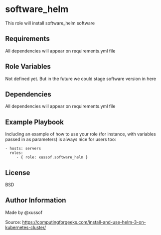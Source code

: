 software_helm
=========

This role will install software_helm software

Requirements
------------

All dependencies will appear on requirements.yml file

Role Variables
--------------

Not defined yet. But in the future we could stage software version in here

Dependencies
------------

All dependencies will appear on requirements.yml file

Example Playbook
----------------

Including an example of how to use your role (for instance, with variables passed in as parameters) is always nice for users too:

    - hosts: servers
      roles:
         - { role: xussof.software_helm }

License
-------

BSD

Author Information
------------------
Made by @xussof

Source: https://computingforgeeks.com/install-and-use-helm-3-on-kubernetes-cluster/
